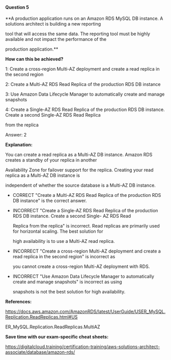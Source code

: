 #### Question  5


**A production application runs on an Amazon RDS MySQL DB instance. A solutions architect is building a new reporting

tool that will access the same data. The reporting tool must be highly available and not impact the performance of the

production application.**


**How can this be achieved?**


1: Create a cross-region Multi-AZ deployment and create a read replica in the second region


2: Create a Multi-AZ RDS Read Replica of the production RDS DB instance


3: Use Amazon Data Lifecycle Manager to automatically create and manage snapshots


4: Create a Single-AZ RDS Read Replica of the production RDS DB instance. Create a second Single-AZ RDS Read Replica

from the replica


Answer: 2


**Explanation:**


You can create a read replica as a Multi-AZ DB instance. Amazon RDS creates a standby of your replica in another

Availability Zone for failover support for the replica. Creating your read replica as a Multi-AZ DB instance is

independent of whether the source database is a Multi-AZ DB instance.


- CORRECT "Create a Multi-AZ RDS Read Replica of the production RDS DB instance" is the correct answer.


- INCORRECT "Create a Single-AZ RDS Read Replica of the production RDS DB instance. Create a second Single- AZ RDS Read

  Replica from the replica" is incorrect. Read replicas are primarily used for horizontal scaling. The best solution for

  high availability is to use a Multi-AZ read replica.


- INCORRECT "Create a cross-region Multi-AZ deployment and create a read replica in the second region" is incorrect as

  you cannot create a cross-region Multi-AZ deployment with RDS.


- INCORRECT "Use Amazon Data Lifecycle Manager to automatically create and manage snapshots" is incorrect as using

  snapshots is not the best solution for high availability.


**References:**


https://docs.aws.amazon.com/AmazonRDS/latest/UserGuide/USER_MySQL.Replication.ReadReplicas.html#US

ER_MySQL.Replication.ReadReplicas.MultiAZ


**Save time with our exam-specific cheat sheets:**


https://digitalcloud.training/certification-training/aws-solutions-architect-associate/database/amazon-rds/

